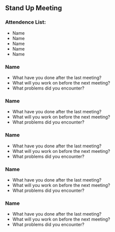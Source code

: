 ## Stand Up Meeting

### Attendence List:
- Name
- Name
- Name
- Name
- Name


### Name
- What have you done after the last meeting?
- What will you work on before the next meeting?
- What problems did you encounter?

### Name
- What have you done after the last meeting?
- What will you work on before the next meeting?
- What problems did you encounter?

### Name
- What have you done after the last meeting?
- What will you work on before the next meeting?
- What problems did you encounter?

### Name
- What have you done after the last meeting?
- What will you work on before the next meeting?
- What problems did you encounter?

### Name
- What have you done after the last meeting?
- What will you work on before the next meeting?
- What problems did you encounter?